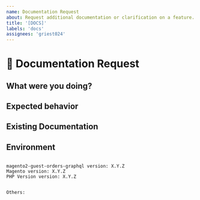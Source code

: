 ```yaml
---
name: Documentation Request
about: Request additional documentation or clarification on a feature.
title: '[DOCS]'
labels: 'docs'
assignees: 'griest024'
---
```


<!--
PLEASE HELP US PROCESS GITHUB ISSUES FASTER BY PROVIDING THE FOLLOWING INFORMATION.

ISSUES MISSING IMPORTANT INFORMATION MAY BE CLOSED WITHOUT INVESTIGATION.
-->

# :page_facing_up: Documentation Request

## What were you doing?
<!-- Describe how you came to need the documentation. -->


## Expected behavior
<!-- Describe not only **what** you would like to see documented, but also **where** you'd like to see it. -->


## Existing Documentation
<!-- Describe any existing documentation that would potentially require change. -->

## Environment

<pre><code>
magento2-guest-orders-graphql version: X.Y.Z
Magento version: X.Y.Z
PHP Version version: X.Y.Z
<!-- Check whether this is still an issue in the most recent magento2-guest-orders-graphql version -->

Others:
<!-- Anything else relevant?  Operating system version, IDE, package manager, HTTP server, ... -->
</code></pre>
